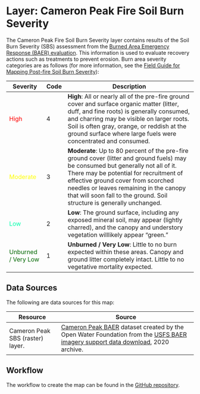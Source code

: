# Layer: Cameron Peak Fire Soil Burn Severity #

The Cameron Peak Fire Soil Burn Severity layer contains results of the
Soil Burn Severity (SBS) assessment from the
[Burned Area Emergency Response (BAER) evaluation](https://inciweb.nwcg.gov/photos/COARF/2020-09-20-1235-Cameron-Peak-PostFire-BAER/related_files/pict20201117-152815-0.pdf).
This information is used to evaluate recovery actions such as treatments to prevent erosion.
Burn area severity categories are as follows (for more information, see the [Field Guide for Mapping Post-fire Soil Burn Severity](http://www.fs.fed.us/rm/pubs/rmrs_gtr243.pdf)):

| **Severity** | **Code** | **Description** |
| -- | -- | -- |
| <span style="color:#ff0000">High</span> | 4 | **High**: All or nearly all of the pre-fire ground cover and surface organic matter (litter, duff, and fine roots) is generally consumed, and charring may be visible on larger roots. Soil is often gray, orange, or reddish at the ground surface where large fuels were concentrated and consumed. |
| <span style="color:#ffff00">Moderate</span> | 3 | **Moderate**: Up to 80 percent of the pre-fire ground cover (litter and ground fuels) may be consumed but generally not all of it. There may be potential for recruitment of effective ground cover from scorched needles or leaves remaining in the canopy that will soon fall to the ground. Soil structure is generally unchanged. |
| <span style="color:#00ffaa">Low</span> | 2 | **Low**: The ground surface, including any exposed mineral soil, may appear (lightly charred), and the canopy and understory vegetation willlikely appear “green.” |
| <span style="color:#006600">Unburned / Very Low</span> | 1 | **Unburned / Very Low**: Little to no burn expected within these areas. Canopy and ground litter completely intact. Little to no vegetative mortality expected. |

## Data Sources ##

The following are data sources for this map:

| **Resource** | **Source** |
| -- | -- |
| Cameron Peak SBS (raster) layer. | [Cameron Peak BAER](https://data.openwaterfoundation.org/country/us/usfs/baer/2020/cameron-peak/) dataset created by the Open Water Foundation from the [USFS BAER imagery support data download](https://burnseverity.cr.usgs.gov/baer/baer-imagery-support-data-download), 2020 archive. |

## Workflow ##

The workflow to create the map can be found in the [GitHub repository](https://github.com/OpenWaterFoundation/owf-infomapper-co-saint-vrain/tree/master/workflow/CurrentConditions/Environment-Wildfires).
